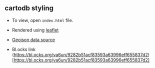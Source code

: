 ## cartodb styling

- To view, open `index.html` file.

- Rendered using [leaflet](https://leafletjs.com/)

- [Geojson data source](https://cartovl.carto.com/api/v2/sql?q=SELECT%20*%20FROM%20populated_places_small&format=GeoJSON)

- Bl.ocks link (https://bl.ocks.org/va6un/9282b51acf83593a63996eff655837d2)[https://bl.ocks.org/va6un/9282b51acf83593a63996eff655837d2]
